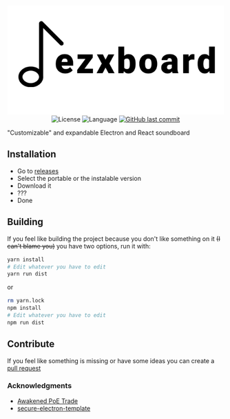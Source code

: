 
<p align="center">
  <img src="./build/repo-banner.png"/>
  <img alt="License" src="https://img.shields.io/github/license/ezxmora/ezxboard?style=flat-square">
  <img alt="Language" src="https://img.shields.io/badge/Language-Node.js-red?style=flat-square&logo=node.js">
  <a href="https://github.com/ezxmora/ezxboard/commits/main"><img alt="GitHub last commit" src="https://img.shields.io/github/last-commit/ezxmora/ezxboard?style=flat-square"></a>
</p>
"Customizable" and expandable Electron and React soundboard

## Installation

-   Go to [releases](https://github.com/ezxmora/ezxboard/releases)
-   Select the portable or the instalable version
-   Download it
-   ???
-   Done

## Building

If you feel like building the project because you don't like something on it ~~(I can't blame you)~~ you have two options, run it with:

```Bash
yarn install
# Edit whatever you have to edit
yarn run dist
```

or

```Bash
rm yarn.lock
npm install
# Edit whatever you have to edit
npm run dist
```

## Contribute

If you feel like something is missing or have some ideas you can create a [pull request](https://github.com/ezxmora/ezxboard/pulls)

### Acknowledgments

-   [Awakened PoE Trade](https://github.com/SnosMe/awakened-poe-trade)
-   [secure-electron-template](https://github.com/reZach/secure-electron-template)
